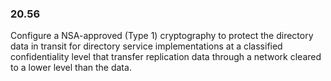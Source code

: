 
### 20.56  
Configure a NSA-approved (Type 1) cryptography to protect the directory data in transit for directory service implementations at a classified confidentiality level that transfer replication data through a network cleared to a lower level than the data. 